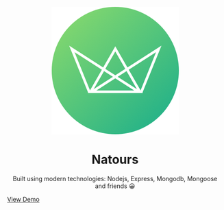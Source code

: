    <p align="center">
  <img src="/public/img/logo-green-round.png")
  </p>
  <h1 align="center">Natours</h1>
  <p align="center">
  Built using modern technologies: Nodejs, Express, Mongodb, Mongoose and friends 😀
  </p>
  
  <p><a href="https://natours-jsv.herokuapp.com/">View Demo</a></p>
